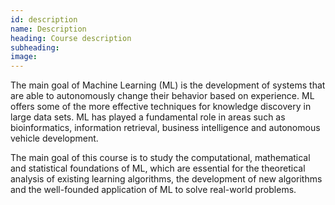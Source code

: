 ```yaml
---
id: description
name: Description
heading: Course description
subheading: 
image: 
---
```


The main goal of Machine Learning (ML) is the development of systems that are able to autonomously change their behavior based on experience. ML offers some of the more effective techniques for knowledge discovery in large data sets. ML has played a fundamental role in areas such as bioinformatics, information retrieval, business intelligence and autonomous vehicle development.

The main goal of this course is to study the computational, mathematical and statistical foundations of ML, which are essential for the theoretical analysis of existing learning algorithms, the development of new algorithms and the well-founded application of ML to solve real-world problems.
